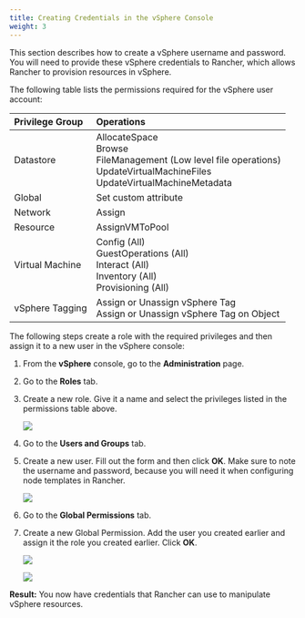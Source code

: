 ```yaml
---
title: Creating Credentials in the vSphere Console
weight: 3
---
```


This section describes how to create a vSphere username and password. You will need to provide these vSphere credentials to Rancher, which allows Rancher to provision resources in vSphere.

The following table lists the permissions required for the vSphere user account:

| Privilege Group       | Operations  |
|:----------------------|:-----------------------------------------------------------------------|
| Datastore             | AllocateSpace <br/> Browse <br/> FileManagement (Low level file operations) <br/> UpdateVirtualMachineFiles <br/> UpdateVirtualMachineMetadata |
| Global                | Set custom attribute |
| Network               | Assign |
| Resource              | AssignVMToPool |
| Virtual Machine       | Config (All) <br/> GuestOperations (All) <br/> Interact (All) <br/> Inventory (All) <br/> Provisioning (All) |
| vSphere Tagging       | Assign or Unassign vSphere Tag <br/> Assign or Unassign vSphere Tag on Object |

The following steps create a role with the required privileges and then assign it to a new user in the vSphere console:

1. From the **vSphere** console, go to the **Administration** page.

2. Go to the **Roles** tab.

3. Create a new role.  Give it a name and select the privileges listed in the permissions table above.

    ![](/img/rancherroles1.png)

4. Go to the **Users and Groups** tab.

5. Create a new user. Fill out the form and then click **OK**. Make sure to note the username and password, because you will need it when configuring node templates in Rancher.

    ![](/img/rancheruser.png)

6. Go to the **Global Permissions** tab.

7. Create a new Global Permission. Add the user you created earlier and assign it the role you created earlier. Click **OK**.

    ![](/img/globalpermissionuser.png)

    ![](/img/globalpermissionrole.png)

**Result:** You now have credentials that Rancher can use to manipulate vSphere resources.
